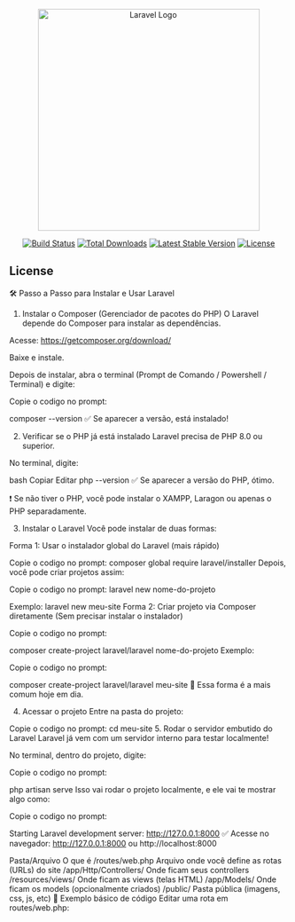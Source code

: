 <p align="center"><a href="https://laravel.com" target="_blank"><img src="https://raw.githubusercontent.com/laravel/art/master/logo-lockup/5%20SVG/2%20CMYK/1%20Full%20Color/laravel-logolockup-cmyk-red.svg" width="400" alt="Laravel Logo"></a></p>

<p align="center">
<a href="https://github.com/laravel/framework/actions"><img src="https://github.com/laravel/framework/workflows/tests/badge.svg" alt="Build Status"></a>
<a href="https://packagist.org/packages/laravel/framework"><img src="https://img.shields.io/packagist/dt/laravel/framework" alt="Total Downloads"></a>
<a href="https://packagist.org/packages/laravel/framework"><img src="https://img.shields.io/packagist/v/laravel/framework" alt="Latest Stable Version"></a>
<a href="https://packagist.org/packages/laravel/framework"><img src="https://img.shields.io/packagist/l/laravel/framework" alt="License"></a>
</p>


## License

🛠 Passo a Passo para Instalar e Usar Laravel

1. Instalar o Composer (Gerenciador de pacotes do PHP)
O Laravel depende do Composer para instalar as dependências.

Acesse: https://getcomposer.org/download/

Baixe e instale.

Depois de instalar, abra o terminal (Prompt de Comando / Powershell / Terminal) e digite:

Copie o codigo no prompt:

composer --version
✅ Se aparecer a versão, está instalado!

2. Verificar se o PHP já está instalado
Laravel precisa de PHP 8.0 ou superior.

No terminal, digite:

bash
Copiar
Editar
php --version
✅ Se aparecer a versão do PHP, ótimo.

❗ Se não tiver o PHP, você pode instalar o XAMPP, Laragon ou apenas o PHP separadamente.

3. Instalar o Laravel
Você pode instalar de duas formas:

Forma 1: Usar o instalador global do Laravel (mais rápido)

Copie o codigo no prompt:
composer global require laravel/installer
Depois, você pode criar projetos assim:

Copie o codigo no prompt:
laravel new nome-do-projeto

Exemplo:
laravel new meu-site
Forma 2: Criar projeto via Composer diretamente
(Sem precisar instalar o instalador)

Copie o codigo no prompt:

composer create-project laravel/laravel nome-do-projeto
Exemplo:

Copie o codigo no prompt:

composer create-project laravel/laravel meu-site
🚀 Essa forma é a mais comum hoje em dia.

4. Acessar o projeto
Entre na pasta do projeto:

Copie o codigo no prompt:
cd meu-site
5. Rodar o servidor embutido do Laravel
Laravel já vem com um servidor interno para testar localmente!

No terminal, dentro do projeto, digite:

Copie o codigo no prompt:

php artisan serve
Isso vai rodar o projeto localmente, e ele vai te mostrar algo como:


Copie o codigo no prompt:

Starting Laravel development server: http://127.0.0.1:8000
✅ Acesse no navegador: http://127.0.0.1:8000 ou http://localhost:8000


Pasta/Arquivo	O que é
/routes/web.php	Arquivo onde você define as rotas (URLs) do site
/app/Http/Controllers/	Onde ficam seus controllers
/resources/views/	Onde ficam as views (telas HTML)
/app/Models/	Onde ficam os models (opcionalmente criados)
/public/	Pasta pública (imagens, css, js, etc)
📌 Exemplo básico de código
Editar uma rota em routes/web.php:

